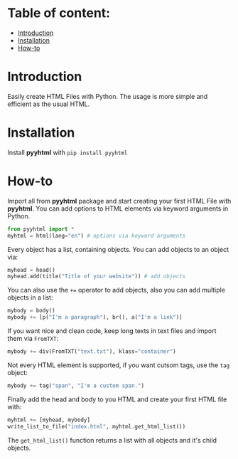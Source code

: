 # Table of content:
- [Introduction](#Introduction)
- [Installation](#Installation)
- [How-to](#How-to)

# Introduction
Easily create HTML Files with Python. The usage is more simple and efficient as the usual HTML. 

# Installation
Install **pyyhtml** with ```pip install pyyhtml```

# How-to
Import all from **pyyhtml** package and start creating your first HTML File with **pyyhtml**.
You can add options to HTML elements via keyword arguments in Python.
```py
from pyyhtml import *
myhtml = html(lang="en") # options via keyword arguments
```

Every object has a list, containing objects. You can add objects to an object via:
```py
myhead = head()
myhead.add(title("Title of your website")) # add objects
```

You can also use the ```+=``` operator to add objects, also you can add multiple objects in a list:
```py
mybody = body()
mybody += [p("I'm a paragraph"), br(), a("I'm a link")]
```

If you want nice and clean code, keep long texts in text files and import them via ```FromTXT```:
```py
mybody += div(FromTXT("text.txt"), klass="container")
```

Not every HTML element is supported, if you want cutsom tags, use the ```tag``` object:
```py
mybody += tag("span", "I'm a custom span.")
```

Finally add the head and body to you HTML and create your first HTML file with:
```py
myhtml += [myhead, mybody]
write_list_to_file("index.html", myhtml.get_html_list())
```

The ```get_html_list()``` function returns a list with all objects and it's child objects.
